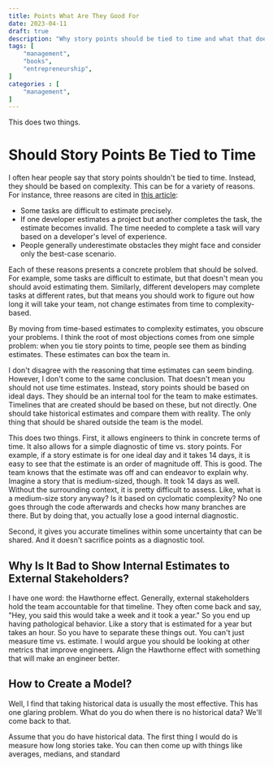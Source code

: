 ```yaml
---
title: Points What Are They Good For
date: 2023-04-11
draft: true
description: "Why story points should be tied to time and what that does for you."
tags: [
    "management",
    "books",
    "entrepreneurship",
]
categories : [
    "management",
]
---
```

This does two things.
# Should Story Points Be Tied to Time

I often hear people say that story points shouldn't be tied to time. Instead, they should be based on complexity. This can be for a variety of reasons. For instance, three reasons are cited in [this article](https://rubygarage.org/blog/3-reasons-to-estimate-with-story-points):

- Some tasks are difficult to estimate precisely.
- If one developer estimates a project but another completes the task, the estimate becomes invalid. The time needed to complete a task will vary based on a developer's level of experience.
- People generally underestimate obstacles they might face and consider only the best-case scenario.

Each of these reasons presents a concrete problem that should be solved. For example, some tasks are difficult to estimate, but that doesn't mean you should avoid estimating them. Similarly, different developers may complete tasks at different rates, but that means you should work to figure out how long it will take your team, not change estimates from time to complexity-based.

By moving from time-based estimates to complexity estimates, you obscure your problems. I think the root of most objections comes from one simple problem: when you tie story points to time, people see them as binding estimates. These estimates can box the team in.

I don't disagree with the reasoning that time estimates can seem binding. However, I don't come to the same conclusion. That doesn't mean you should not use time estimates. Instead, story points should be based on ideal days. They should be an internal tool for the team to make estimates. Timelines that are created should be based on these, but not directly. One should take historical estimates and compare them with reality. The only thing that should be shared outside the team is the model.

This does two things. First, it allows engineers to think in concrete terms of time. It also allows for a simple diagnostic of time vs. story points. For example, if a story estimate is for one ideal day and it takes 14 days, it is easy to see that the estimate is an order of magnitude off. This is good. The team knows that the estimate was off and can endeavor to explain why. Imagine a story that is medium-sized, though. It took 14 days as well. Without the surrounding context, it is pretty difficult to assess. Like, what is a medium-size story anyway? Is it based on cyclomatic complexity? No one goes through the code afterwards and checks how many branches are there. But by doing that, you actually lose a good internal diagnostic.

Second, it gives you accurate timelines within some uncertainty that can be shared. And it doesn't sacrifice points as a diagnostic tool.

## Why Is It Bad to Show Internal Estimates to External Stakeholders?

I have one word: the Hawthorne effect. Generally, external stakeholders hold the team accountable for that timeline. They often come back and say, "Hey, you said this would take a week and it took a year." So you end up having pathological behavior. Like a story that is estimated for a year but takes an hour. So you have to separate these things out. You can't just measure time vs. estimate. I would argue you should be looking at other metrics that improve engineers. Align the Hawthorne effect with something that will make an engineer better.

## How to Create a Model?

Well, I find that taking historical data is usually the most effective. This has one glaring problem. What do you do when there is no historical data? We'll come back to that.

Assume that you do have historical data. The first thing I would do is measure how long stories take. You can then come up with things like averages, medians, and standard
